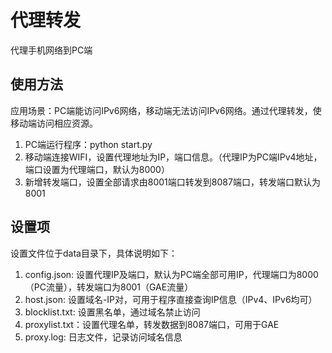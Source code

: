 # 代理转发

代理手机网络到PC端

## 使用方法

应用场景：PC端能访问IPv6网络，移动端无法访问IPv6网络。通过代理转发，使移动端访问相应资源。

1. PC端运行程序：python start.py
2. 移动端连接WIFI，设置代理地址为IP，端口信息。（代理IP为PC端IPv4地址，端口设置为代理端口，默认为8000）
3. 新增转发端口，设置全部请求由8001端口转发到8087端口，转发端口默认为8001

## 设置项

设置文件位于data目录下，具体说明如下：
1. config.json: 设置代理IP及端口，默认为PC端全部可用IP，代理端口为8000（PC流量），转发端口为8001（GAE流量）
2. host.json: 设置域名-IP对，可用于程序直接查询IP信息（IPv4、IPv6均可）
3. blocklist.txt: 设置黑名单，通过域名禁止访问
4. proxylist.txt：设置代理名单，转发数据到8087端口，可用于GAE
5. proxy.log: 日志文件，记录访问域名信息
